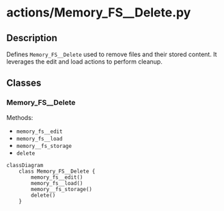 # actions/Memory_FS__Delete.py


## Description
Defines `Memory_FS__Delete` used to remove files and their stored content. It leverages the edit and load actions to perform cleanup.
## Classes
### Memory_FS__Delete
Methods:
- `memory_fs__edit`
- `memory_fs__load`
- `memory__fs_storage`
- `delete`

```mermaid
classDiagram
    class Memory_FS__Delete {
        memory_fs__edit()
        memory_fs__load()
        memory__fs_storage()
        delete()
    }
```
